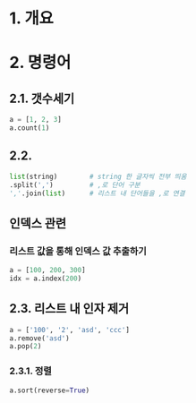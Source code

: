# 1. 개요

# 2. 명령어

## 2.1. 갯수세기

```python
a = [1, 2, 3]
a.count(1)
```

## 2.2. 

```python
list(string)		# string 한 글자씩 전부 띄움 
.split(',')			# ,로 단어 구분
','.join(list)		# 리스트 내 단어들을 ,로 연결
```

## 인덱스 관련

### 리스트 값을 통해 인덱스 값 추출하기

```python
a = [100, 200, 300]
idx = a.index(200)
```

## 2.3. 리스트 내 인자 제거

```python
a = ['100', '2', 'asd', 'ccc']
a.remove('asd')
a.pop(2)
```

### 2.3.1. 정렬

```python
a.sort(reverse=True)
```



